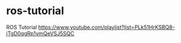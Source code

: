 # ros-tutorial
ROS Tutorial https://www.youtube.com/playlist?list=PLk51HrKSBQ8-jTgD0qgRp1vmQeVSJ5SQC
